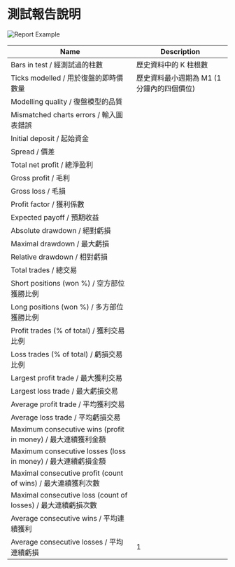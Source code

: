 # 測試報告說明
![Report Example](https://farm2.staticflickr.com/1667/25903065503_5aa068ec67_c.jpg)



| Name | Description |
| -- | -- |
| Bars in test / 經測試過的柱數 | 歷史資料中的 K 柱根數 |
| Ticks modelled / 用於復盤的即時價數量 | 歷史資料最小週期為 M1 (1 分鐘內的四個價位) |
| Modelling quality / 復盤模型的品質 |  |
| Mismatched charts errors / 輸入圖表錯誤 |
| Initial deposit / 起始資金 |  |
| Spread / 價差 |  |
| Total net profit / 總淨盈利 |  |
| Gross profit / 毛利 |  |
| Gross loss / 毛損 |  |
| Profit factor / 獲利係數 |  |
| Expected payoff / 預期收益 |  |
| Absolute drawdown / 絕對虧損 |  |
| Maximal drawdown / 最大虧損 |  |
| Relative drawdown / 相對虧損 |  |
| Total trades / 總交易 |  |
| Short positions (won %) / 空方部位獲勝比例 |  |
| Long positions (won %) / 多方部位獲勝比例 |  |
| Profit trades (% of total) / 獲利交易比例 |  |
| Loss trades (% of total) / 虧損交易比例 |  |
| Largest profit trade / 最大獲利交易 |  |
| Largest loss trade / 最大虧損交易 |  |
| Average profit trade / 平均獲利交易 |  |
| Average loss trade / 平均虧損交易 |  |
| Maximum consecutive wins (profit in money) / 最大連續獲利金額 |  |
| Maximum consecutive losses (loss in money) / 最大連續虧損金額 |  |
| Maximal consecutive profit (count of wins) / 最大連續獲利次數 |  |
| Maximal consecutive loss (count of losses) / 最大連續虧損次數 |  |
| Average consecutive wins / 平均連續獲利 |  |
| Average consecutive losses / 平均連續虧損 | 1 |
